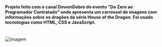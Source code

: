<h4 align="left">Projeto feito com o canal DevemDobro do evento "Do Zero ao Programador Contratado" onde apresenta um carrossel de imagens com informações sobre os dragões da série House of the Dragon. Foi usado tecnologias como HTML, CSS e JavaScript. </h4>

#

<img align="center" alt="imagem"  src="https://cdn.discordapp.com/attachments/1272681613443993613/1273287886065631332/balerion.png?ex=66be1140&is=66bcbfc0&hm=f360ba32c638a23ee32b1d3f26b2c91798d358f18e110a7a7b2a6f6cf3a9fad5&">

